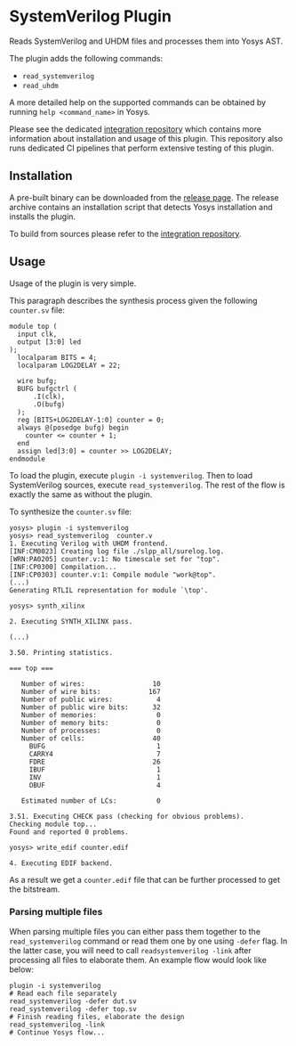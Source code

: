 # SystemVerilog Plugin

Reads SystemVerilog and UHDM files and processes them into Yosys AST.

The plugin adds the following commands:

* `read_systemverilog`
* `read_uhdm`

A more detailed help on the supported commands can be obtained by running `help <command_name>` in Yosys.

Please see the dedicated [integration repository](https://github.com/antmicro/yosys-uhdm-plugin-integration) which contains more information about installation and usage of this plugin.
This repository also runs dedicated CI pipelines that perform extensive testing of this plugin.

## Installation

A pre-built binary can be downloaded from the [release page](https://github.com/antmicro/yosys-uhdm-plugin-integration/releases).
The release archive contains an installation script that detects Yosys installation and installs the plugin.

To build from sources please refer to the [integration repository](https://github.com/antmicro/yosys-uhdm-plugin-integration).

## Usage

Usage of the plugin is very simple.

This paragraph describes the synthesis process given the following `counter.sv` file:

```
module top (
  input clk,
  output [3:0] led
);
  localparam BITS = 4;
  localparam LOG2DELAY = 22;

  wire bufg;
  BUFG bufgctrl (
      .I(clk),
      .O(bufg)
  );
  reg [BITS+LOG2DELAY-1:0] counter = 0;
  always @(posedge bufg) begin
    counter <= counter + 1;
  end
  assign led[3:0] = counter >> LOG2DELAY;
endmodule
```

To load the plugin, execute `plugin -i systemverilog`.
Then to load SystemVerilog sources, execute `read_systemverilog`.
The rest of the flow is exactly the same as without the plugin.

To synthesize the `counter.sv` file:

```
yosys> plugin -i systemverilog
yosys> read_systemverilog  counter.v
1. Executing Verilog with UHDM frontend.
[INF:CM0023] Creating log file ./slpp_all/surelog.log.
[WRN:PA0205] counter.v:1: No timescale set for "top".
[INF:CP0300] Compilation...
[INF:CP0303] counter.v:1: Compile module "work@top".
(...)
Generating RTLIL representation for module `\top'.

yosys> synth_xilinx

2. Executing SYNTH_XILINX pass.

(...)

3.50. Printing statistics.

=== top ===

   Number of wires:                 10
   Number of wire bits:            167
   Number of public wires:           4
   Number of public wire bits:      32
   Number of memories:               0
   Number of memory bits:            0
   Number of processes:              0
   Number of cells:                 40
     BUFG                            1
     CARRY4                          7
     FDRE                           26
     IBUF                            1
     INV                             1
     OBUF                            4

   Estimated number of LCs:          0

3.51. Executing CHECK pass (checking for obvious problems).
Checking module top...
Found and reported 0 problems.

yosys> write_edif counter.edif

4. Executing EDIF backend.

```
As a result we get a `counter.edif` file that can be further processed to get the bitstream.

### Parsing multiple files
When parsing multiple files you can either pass them together to the `read_systemverilog` command
or read them one by one using `-defer` flag. In the latter case, you will need to call 
`readsystemverilog -link` after processing all files to elaborate them. An example flow would
look like below:
```
plugin -i systemverilog
# Read each file separately
read_systemverilog -defer dut.sv
read_systemverilog -defer top.sv
# Finish reading files, elaborate the design
read_systemverilog -link
# Continue Yosys flow...
```
